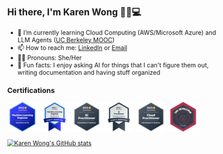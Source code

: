 ## Hi there, I'm Karen Wong 👋🐱💻

- 🌱 I’m currently learning Cloud Computing (AWS/Microsoft Azure) and LLM Agents ([UC Berkeley MOOC](https://llmagents-learning.org/f24))
- 📫 How to reach me: [LinkedIn](www.linkedin.com/in/wongkayankaren) or [Email](wongkayankaren@gmail.com)
- 👩🏻 Pronouns: She/Her
- 📝 Fun facts: I enjoy asking AI for things that I can't figure them out, writing documentation and having stuff organized

### Certifications
[<img src="https://github.com/karenwky/karenwky/blob/main/img/aws-certified-machine-learning-engineer-associate.png" width="70"></img>](https://www.credly.com/badges/c2465f05-110d-459e-a945-c43b0fbd9cbe/public_url)
[<img src="https://github.com/karenwky/karenwky/blob/main/img/aws-certified-machine-learning-engineer-associate-e.png" width="70"></img>](https://www.credly.com/badges/38c06635-8f42-4de2-9f76-c9dfbf4fac51/public_url)
[<img src="https://github.com/karenwky/karenwky/blob/main/img/aws-certified-ai-practitioner.png" width="70"></img>](https://www.credly.com/badges/b9135768-b79c-4d3a-984f-8f14bc443208/public_url)
[<img src="https://github.com/karenwky/karenwky/blob/main/img/aws-certified-ai-practitioner-early-adopter.png" width="70"></img>](https://www.credly.com/badges/7d5bb788-b233-4aa9-b194-84ffd0c85c85/public_url)
[<img src="https://github.com/karenwky/karenwky/blob/main/img/aws-certified-cloud-practitioner.png" width="70"></img>](https://www.credly.com/badges/f23a7704-c18f-419a-af81-f344cc4de9dd/public_url)
[<img src="https://github.com/karenwky/karenwky/blob/main/img/tm1-developer-credential.png" width="70"></img>](https://badgr.com/public/assertions/xSvKe9TLQn69CIp1U9B1Rw?identity__email=kwong@cubewise.com)

[![Karen Wong's GitHub stats](https://github-readme-stats.vercel.app/api?username=karenwky&show_icons=true&title_color=D05FED&icon_color=c04cf2&rank_icon=github)](https://github.com/anuraghazra/github-readme-stats)

<!--
**karenwky/karenwky** is a ✨ _special_ ✨ repository because its `README.md` (this file) appears on your GitHub profile.

Here are some ideas to get you started:

- 🔭 I’m currently working on ...
- 🌱 I’m currently learning ...
- 👯 I’m looking to collaborate on ...
- 🤔 I’m looking for help with ...
- 💬 Ask me about ...
- 📫 How to reach me: ...
- 😄 Pronouns: ...
- ⚡ Fun fact: ...

[![Karen Wong's GitHub stats](https://github-readme-stats.vercel.app/api?username=karenwky&show=reviews,discussions_started,discussions_answered,prs_merged,prs_merged_percentage&show_icons=true)](https://github.com/anuraghazra/github-readme-stats)
-->
